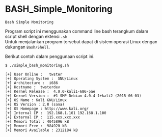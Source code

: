 # BASH_Simple_Monitoring
`Bash Simple Monitoring`

Program script ini menggunakan command line bash terangkum dalam script shell dengan ektensi `.sh`<br>
Untuk menjalankan program tersebut dapat di sistem operasi Linux dengan dukungan `Bash/Shell`.

Berikut contoh dalam penggunaan script ini.
```bash
$ ./simple_bash_monitoring.sh
```
```
[+] User Online :   twster
[+] Operating System :  GNU/Linux
[+] Architecture :  i686
[+] Hostname :  twsterdev
[+] Kernel Release :  4.0.0-kali1-686-pae
[+] Kernel Version :  #1 SMP Debian 4.0.4-1+kali2 (2015-06-03)
[+] OS Name : Kali GNU/Linux
[+] OS Version : 2.0 (sana)
[+] OS Homepage : http://www.kali.org/
[+] Internal IP :  192.168.1.101 192.168.1.100
[+] External IP :  115.xxx.xxx.xxx
[+] Memori Total : 4045896 kB
[+] Memori Free :  984920 kB
[+] Memori Available : 2312184 kB
```
